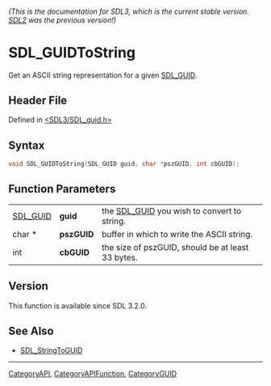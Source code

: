 ###### (This is the documentation for SDL3, which is the current stable version. [SDL2](https://wiki.libsdl.org/SDL2/) was the previous version!)
# SDL_GUIDToString

Get an ASCII string representation for a given [SDL_GUID](SDL_GUID).

## Header File

Defined in [<SDL3/SDL_guid.h>](https://github.com/libsdl-org/SDL/blob/main/include/SDL3/SDL_guid.h)

## Syntax

```c
void SDL_GUIDToString(SDL_GUID guid, char *pszGUID, int cbGUID);
```

## Function Parameters

|                      |             |                                                         |
| -------------------- | ----------- | ------------------------------------------------------- |
| [SDL_GUID](SDL_GUID) | **guid**    | the [SDL_GUID](SDL_GUID) you wish to convert to string. |
| char *               | **pszGUID** | buffer in which to write the ASCII string.              |
| int                  | **cbGUID**  | the size of pszGUID, should be at least 33 bytes.       |

## Version

This function is available since SDL 3.2.0.

## See Also

- [SDL_StringToGUID](SDL_StringToGUID)

----
[CategoryAPI](CategoryAPI), [CategoryAPIFunction](CategoryAPIFunction), [CategoryGUID](CategoryGUID)

